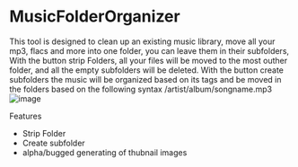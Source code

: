 # MusicFolderOrganizer

This tool is designed to clean up an existing music library, move all your mp3, flacs and more into one folder, you can leave them in their subfolders, With the button strip Folders, all your files will be moved to the most outher folder, and all the empty subfolders will be deleted. With the button create subfolders the music will be organized based on its tags and be moved in the folders based on the following syntax /artist/album/songname.mp3
![image](https://github.com/T1G3R-DEV/MusicFolderOrganizer/assets/65864783/8fcb2cc3-4853-4a0d-92c9-17d31b7c1795)

Features
- Strip Folder
- Create subfolder
- alpha/bugged generating of thubnail images
